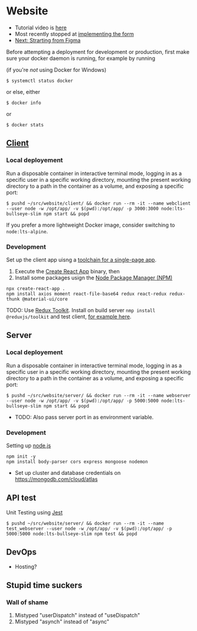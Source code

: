 # Website

* Tutorial video is [here](https://www.youtube.com/watch?v=ngc9gnGgUdA&list=PL6QREj8te1P7VSwhrMf3D3Xt4V6_SRkhu)
* Most recently stopped at [implementing the form](https://youtu.be/ngc9gnGgUdA?t=3480)
* [Next: Strarting from Figma](https://www.youtube.com/watch?v=4oV65GVVits&list=PL6QREj8te1P6CkO_4OIK1-nwG5OxCD5tR&index=5&t=649s)

Before attempting a deployment for development or production, first make sure your docker daemon is running, for example by running

(if you're _not_ using Docker for Windows)
```shell
$ systemctl status docker
```
or else, either
```shell
$ docker info
```
or
```shell
$ docker stats
```

## [Client](client/README.md)

### Local deployement

Run a disposable container in interactive terminal mode, logging in as a specific user in a specific working directory, mounting the present working directory to a path in the container as a volume, and exposing a specific port: 
```shell
$ pushd ~/src/website/client/ && docker run --rm -it --name webclient --user node -w /opt/app/ -v $(pwd):/opt/app/ -p 3000:3000 node:lts-bullseye-slim npm start && popd
```

If you prefer a more lightweight Docker image, consider switching to `node:lts-alpine`.

### Development

Set up the client app uisng a [toolchain for a single-page app](https://reactjs.org/docs/create-a-new-react-app.html#recommended-toolchains).
1. Execute the [Create React App](https://create-react-app.dev/) binary, then 
2. Install some packages usign the [Node Package Manager (NPM)](https://www.npmjs.com/)

```shell
npx create-react-app .
npm install axios moment react-file-base64 redux react-redux redux-thunk @material-ui/core
```

TODO: Use [Redux Toolkit](https://redux-toolkit.js.org/). Install on build server `nmp install @reduxjs/toolkit` and test client, [for example here](https://reactjs.org/blog/2015/09/02/new-react-developer-tools.html#installation).

## Server

### Local deployement

Run a disposable container in interactive terminal mode, logging in as a specific user in a specific working directory, mounting the present working directory to a path in the container as a volume, and exposing a specific port: 
```shell
$ pushd ~/src/website/server/ && docker run --rm -it --name webserver --user node -w /opt/app/ -v $(pwd):/opt/app/ -p 5000:5000 node:lts-bullseye-slim npm start && popd
```
* TODO: Also pass server port in as environment variable.

### Development

Setting up [node.js](https://nodejs.org/)

```shell
npm init -y
npm install body-parser cors express mongoose nodemon
```

* Set up cluster and database credentials on https://mongodb.com/cloud/atlas

## API test

Unit Testing using [Jest](https://jestjs.io/)

```shell
$ pushd ~/src/website/server/ && docker run --rm -it --name test_webserver --user node -w /opt/app/ -v $(pwd):/opt/app/ -p 5000:5000 node:lts-bullseye-slim npm test && popd
```

## DevOps
* Hosting?

## Stupid time suckers

### Wall of shame

1. Mistyped "userDispatch" instead of "useDispatch"
2. Mistyped "asynch" instead of "async"